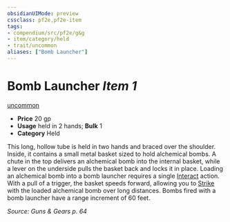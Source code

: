 ```yaml
---
obsidianUIMode: preview
cssclass: pf2e,pf2e-item
tags:
- compendium/src/pf2e/g&g
- item/category/held
- trait/uncommon
aliases: ["Bomb Launcher"]
---
```

# Bomb Launcher *Item 1*  
[uncommon](/rules/traits/uncommon.md)  

- **Price** 20 gp
- **Usage** held in 2 hands; **Bulk** 1
- **Category** Held

This long, hollow tube is held in two hands and braced over the shoulder. Inside, it contains a small metal basket sized to hold alchemical bombs. A chute in the top delivers an alchemical bomb into the internal basket, while a lever on the underside pulls the basket back and locks it in place. Loading an alchemical bomb into a bomb launcher requires a single [Interact](/rules/actions/interact.md) action. With a pull of a trigger, the basket speeds forward, allowing you to [Strike](/rules/actions/strike.md) with the loaded alchemical bomb over long distances. Bombs fired with a bomb launcher have a range increment of 60 feet.

*Source: Guns & Gears p. 64*
